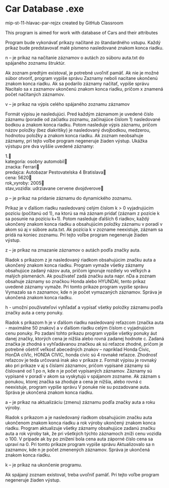 # Car Database .exe
mip-st-11-hlavac-par-rejzx created by GitHub Classroom

This program is aimed for work with database of Cars and their attributes

Program bude vykonávať príkazy načítané zo štandardného vstupu. Každý príkaz bude
predstavovať malé písmeno nasledované znakom konca riadku.

n – je príkaz na načítanie záznamov o autách zo súboru auta.txt do spájaného
zoznamu štruktúr.

Ak zoznam predtým existoval, je potrebné uvoľniť pamäť. Ak nie je možné súbor
otvoriť, program vypíše správu Zaznamy neboli nacitane ukončenú znakom
konca riadku. Ak sa podarilo záznamy načítať, vypíše správu Nacitalo sa x
zaznamov ukončenú znakom konca riadku, pričom x znamená počet načítaných
záznamov.

v – je príkaz na výpis celého spájaného zoznamu záznamov

Formát výpisu je nasledujúci. Pred každým záznamom je uvedené číslo záznamu
(poradie od začiatku zoznamu, začínajúce číslom 1) nasledované bodkou a znakom
konca riadku. Potom nasleduje výpis záznamu, pričom názov položky (bez diakritiky)
je nasledovaný dvojbodkou, medzerou, hodnotou položky a znakom konca riadku. Ak
zoznam neobsahuje záznamy, pri tejto voľbe program negeneruje žiaden výstup.
Ukážka výstupu pre dva vyššie uvedené záznamy:

1.  
kategoria: osobny automobil  
znacka: Ferrari  
predajca: Autobazar Pestovatelska 4 Bratislava  
cena: 5620  
rok_vyroby: 2005  
stav_vozidla: udrziavane cervene dvojdverove  

p – je príkaz na pridanie záznamu do dynamického zoznamu.

Príkaz je v ďalšom riadku nasledovaný celým číslom k > 0 vyjadrujúcim pozíciu
(počítanú od 1), na ktorú sa má záznam pridať (záznam z pozície k sa posunie na
pozíciu k+1). Potom nasleduje ďalších 6 riadkov, každý ukončený znakom konca
riadku a obsahujúcim položky záznamu v poradí v akom sú aj v súbore auta.txt.
Ak pozícia k v zozname neexistuje, záznam sa pridá na koniec zoznamu. Pri tejto
voľbe program negeneruje žiaden výstup.

z – je príkaz na zmazanie záznamov o autách podľa značky auta.

Riadok s príkazom z je nasledovaný riadkom obsahujúcim značku auta a ukončený
znakom konca riadku. Program vymaže všetky záznamy obsahujúce zadaný názov
auta, pričom ignoruje rozdiely vo veľkých a malých písmenách. Ak používateľ zadá
značku auta napr. nDa a zoznam obsahuje záznamy so značkou Honda alebo
HYUNDAI, tento príkaz uvedené záznamy vymaže. Pri tomto príkaze program vypíše
správu Vymazalo sa n zaznamov, kde n je počet vymazaných záznamov. Správa
je ukončená znakom konca riadku. 

h - umožní používateľovi vyhľadať a vypísať všetky položky záznamu podľa
značky auta a ceny ponuky.

Riadok s príkazom h je v ďalšom riadku nasledovaný reťazcom (značka auta -
maximálne 50 znakov) a v ďalšom riadku celým číslom c vyjadrujúcim cenu ponuky.
Po zadaní tohto príkazu program vypíše všetky ponuky áut danej značky, ktorých
cena je nižšia alebo rovná zadanej hodnote c. Zadaná značka je zhodná
s vyhľadávanou značkou ak sú reťazce zhodné, pričom je potrebné ošetriť veľkosť
abecedných znakov – napríklad Honda Civic, HonDA ciVIc, HONDA CIVIC, honda
civic sú 4 rovnaké reťazce. Zhodnosť reťazcov je teda určovaná inak ako v príkaze z.
Formát výpisu je rovnaký ako pri príkaze v aj s číslami záznamov, pričom vypísané
záznamy sú číslované od 1 po n, kde n je počet vypísaných záznamov. Záznamy sú
vypísané v poradí v akom sa vyskytujú v spájanom zozname. Ak záznam s ponukou,
ktorej značka sa zhoduje a cena je nižšia, alebo rovná c neexistuje, program vypíše
správu V ponuke nie su pozadovane auta. Správa je ukončená znakom
konca riadku. 

a – je príkaz na aktualizáciu (zmenu) záznamu podľa značky auta a roku výroby.

Riadok s príkazom a je nasledovaný riadkom obsahujúcim značku auta ukončenom
znakom konca riadku a rok výroby ukončený znakom konca riadku. Program
aktualizuje všetky záznamy obsahujúce zadanú značku auta a rok výroby tak, že pri
všetkých týchto záznamoch zníži cenu vozidla o 100. V prípade ak by po znížení bola
cena auta záporné číslo cena sa upraví na 0. Pri tomto príkaze program vypíše správu
Aktualizovalo sa n zaznamov, kde n je počet zmenených záznamov. Správa je
ukončená znakom konca riadku.

k – je príkaz na ukončenie programu.

Ak spájaný zoznam existoval, treba uvoľniť pamäť. Pri tejto voľbe program
negeneruje žiaden výstup.
